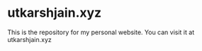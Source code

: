 # utkarshjain.xyz
This is the repository for my personal website. You can visit it at utkarshjain.xyz
